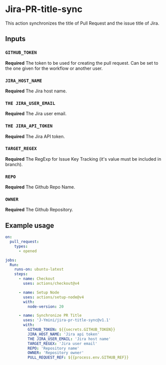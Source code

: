 # Jira-PR-title-sync

This action synchronizes the title of Pull Request and the issue title of Jira.

## Inputs

### `GITHUB_TOKEN`

**Required** The token to be used for creating the pull request. Can be set to the one given for the workflow or another user.

### `JIRA_HOST_NAME`

**Required** The Jira host name.

### `THE JIRA_USER_EMAIL`

**Required** The Jira user email.

### `THE JIRA_API_TOKEN`

**Required** The Jira API token.

### `TARGET_REGEX`

**Required** The RegExp for Issue Key Tracking (it's value must be included in branch).

### `REPO`

**Required** The Github Repo Name.

### `OWNER`

**Required** The Github Repository.

## Example usage

```yaml
on:
  pull_request:
    types:
      - opened

jobs:
  Run:
    runs-on: ubuntu-latest
    steps:
      - name: Checkout
        uses: actions/checkout@v4

      - name: Setup Node
        uses: actions/setup-node@v4
        with:
          node-version: 20

      - name: Synchronize PR Title
        uses: 'J-Ymini/jira-pr-title-sync@v1.1'
        with:
          GITHUB_TOKEN: ${{secrets.GITHUB_TOKEN}}
          JIRA_HOST_NAME: 'Jira api token'
          THE JIRA_USER_EMAIL: 'Jira host name'
          TARGET_REGEX: 'Jira user email'
          REPO: 'Repository name'
          OWNER: 'Repository owner'
          PULL_REQUEST_REF: ${{process.env.GITHUB_REF}}
```
